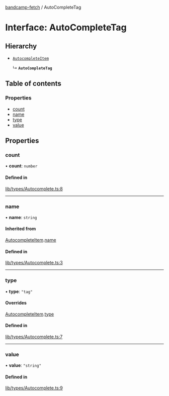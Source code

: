 [bandcamp-fetch](../README.md) / AutoCompleteTag

# Interface: AutoCompleteTag

## Hierarchy

- [`AutocompleteItem`](AutocompleteItem.md)

  ↳ **`AutoCompleteTag`**

## Table of contents

### Properties

- [count](AutoCompleteTag.md#count)
- [name](AutoCompleteTag.md#name)
- [type](AutoCompleteTag.md#type)
- [value](AutoCompleteTag.md#value)

## Properties

### count

• **count**: `number`

#### Defined in

[lib/types/Autocomplete.ts:8](https://github.com/patrickkfkan/bandcamp-fetch/blob/eace49c/src/lib/types/Autocomplete.ts#L8)

___

### name

• **name**: `string`

#### Inherited from

[AutocompleteItem](AutocompleteItem.md).[name](AutocompleteItem.md#name)

#### Defined in

[lib/types/Autocomplete.ts:3](https://github.com/patrickkfkan/bandcamp-fetch/blob/eace49c/src/lib/types/Autocomplete.ts#L3)

___

### type

• **type**: ``"tag"``

#### Overrides

[AutocompleteItem](AutocompleteItem.md).[type](AutocompleteItem.md#type)

#### Defined in

[lib/types/Autocomplete.ts:7](https://github.com/patrickkfkan/bandcamp-fetch/blob/eace49c/src/lib/types/Autocomplete.ts#L7)

___

### value

• **value**: ``"string"``

#### Defined in

[lib/types/Autocomplete.ts:9](https://github.com/patrickkfkan/bandcamp-fetch/blob/eace49c/src/lib/types/Autocomplete.ts#L9)
